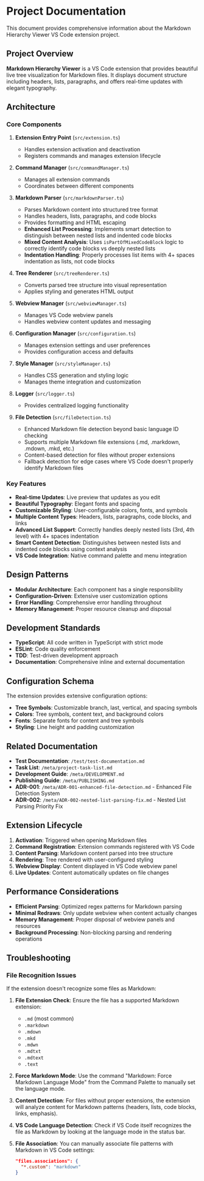 # Project Documentation

This document provides comprehensive information about the Markdown Hierarchy Viewer VS Code extension project.

## Project Overview

**Markdown Hierarchy Viewer** is a VS Code extension that provides beautiful live tree visualization for Markdown files. It displays document structure including headers, lists, paragraphs, and offers real-time updates with elegant typography.

## Architecture

### Core Components

1. **Extension Entry Point** (`src/extension.ts`)

   - Handles extension activation and deactivation
   - Registers commands and manages extension lifecycle

2. **Command Manager** (`src/commandManager.ts`)

   - Manages all extension commands
   - Coordinates between different components

3. **Markdown Parser** (`src/markdownParser.ts`)

   - Parses Markdown content into structured tree format
   - Handles headers, lists, paragraphs, and code blocks
   - Provides formatting and HTML escaping
   - **Enhanced List Processing**: Implements smart detection to distinguish between nested lists and indented code blocks
   - **Mixed Content Analysis**: Uses `isPartOfMixedCodeBlock` logic to correctly identify code blocks vs deeply nested lists
   - **Indentation Handling**: Properly processes list items with 4+ spaces indentation as lists, not code blocks

4. **Tree Renderer** (`src/treeRenderer.ts`)

   - Converts parsed tree structure into visual representation
   - Applies styling and generates HTML output

5. **Webview Manager** (`src/webviewManager.ts`)

   - Manages VS Code webview panels
   - Handles webview content updates and messaging

6. **Configuration Manager** (`src/configuration.ts`)

   - Manages extension settings and user preferences
   - Provides configuration access and defaults

7. **Style Manager** (`src/styleManager.ts`)

   - Handles CSS generation and styling logic
   - Manages theme integration and customization

8. **Logger** (`src/logger.ts`)

   - Provides centralized logging functionality

9. **File Detection** (`src/fileDetection.ts`)
   - Enhanced Markdown file detection beyond basic language ID checking
   - Supports multiple Markdown file extensions (.md, .markdown, .mdown, .mkd, etc.)
   - Content-based detection for files without proper extensions
   - Fallback detection for edge cases where VS Code doesn't properly identify Markdown files

### Key Features

- **Real-time Updates**: Live preview that updates as you edit
- **Beautiful Typography**: Elegant fonts and spacing
- **Customizable Styling**: User-configurable colors, fonts, and symbols
- **Multiple Content Types**: Headers, lists, paragraphs, code blocks, and links
- **Advanced List Support**: Correctly handles deeply nested lists (3rd, 4th level) with 4+ spaces indentation
- **Smart Content Detection**: Distinguishes between nested lists and indented code blocks using context analysis
- **VS Code Integration**: Native command palette and menu integration

## Design Patterns

- **Modular Architecture**: Each component has a single responsibility
- **Configuration-Driven**: Extensive user customization options
- **Error Handling**: Comprehensive error handling throughout
- **Memory Management**: Proper resource cleanup and disposal

## Development Standards

- **TypeScript**: All code written in TypeScript with strict mode
- **ESLint**: Code quality enforcement
- **TDD**: Test-driven development approach
- **Documentation**: Comprehensive inline and external documentation

## Configuration Schema

The extension provides extensive configuration options:

- **Tree Symbols**: Customizable branch, last, vertical, and spacing symbols
- **Colors**: Tree symbols, content text, and background colors
- **Fonts**: Separate fonts for content and tree symbols
- **Styling**: Line height and padding customization

## Related Documentation

- **Test Documentation**: `/test/test-documentation.md`
- **Task List**: `/meta/project-task-list.md`
- **Development Guide**: `/meta/DEVELOPMENT.md`
- **Publishing Guide**: `/meta/PUBLISHING.md`
- **ADR-001**: `/meta/ADR-001-enhanced-file-detection.md` - Enhanced File Detection System
- **ADR-002**: `/meta/ADR-002-nested-list-parsing-fix.md` - Nested List Parsing Priority Fix

## Extension Lifecycle

1. **Activation**: Triggered when opening Markdown files
2. **Command Registration**: Extension commands registered with VS Code
3. **Content Parsing**: Markdown content parsed into tree structure
4. **Rendering**: Tree rendered with user-configured styling
5. **Webview Display**: Content displayed in VS Code webview panel
6. **Live Updates**: Content automatically updates on file changes

## Performance Considerations

- **Efficient Parsing**: Optimized regex patterns for Markdown parsing
- **Minimal Redraws**: Only update webview when content actually changes
- **Memory Management**: Proper disposal of webview panels and resources
- **Background Processing**: Non-blocking parsing and rendering operations

## Troubleshooting

### File Recognition Issues

If the extension doesn't recognize some files as Markdown:

1. **File Extension Check**: Ensure the file has a supported Markdown extension:

   - `.md` (most common)
   - `.markdown`
   - `.mdown`
   - `.mkd`
   - `.mdwn`
   - `.mdtxt`
   - `.mdtext`
   - `.text`

2. **Force Markdown Mode**: Use the command "Markdown: Force Markdown Language Mode" from the Command Palette to manually set the language mode.

3. **Content Detection**: For files without proper extensions, the extension will analyze content for Markdown patterns (headers, lists, code blocks, links, emphasis).

4. **VS Code Language Detection**: Check if VS Code itself recognizes the file as Markdown by looking at the language mode in the status bar.

5. **File Association**: You can manually associate file patterns with Markdown in VS Code settings:
   ```json
   "files.associations": {
     "*.custom": "markdown"
   }
   ```
